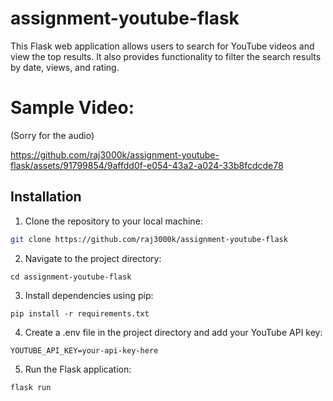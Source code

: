 # assignment-youtube-flask
 

This Flask web application allows users to search for YouTube videos and view the top results. 
It also provides functionality to filter the search results by date, views, and rating.

# Sample Video:
(Sorry for the audio)

https://github.com/raj3000k/assignment-youtube-flask/assets/91799854/9affdd0f-e054-43a2-a024-33b8fcdcde78



## Installation

1. Clone the repository to your local machine:

```bash
git clone https://github.com/raj3000k/assignment-youtube-flask
```
2. Navigate to the project directory:
```
cd assignment-youtube-flask
```
3. Install dependencies using pip:
```
pip install -r requirements.txt
```

4. Create a .env file in the project directory and add your YouTube API key:
```
YOUTUBE_API_KEY=your-api-key-here
```
5. Run the Flask application:
```
flask run
```
